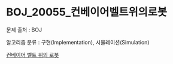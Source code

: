# BOJ_20055_컨베이어벨트위의로봇
문제 출처 : BOJ

알고리즘 분류 : 구현(Implementation), 시뮬레이션(Simulation)

[컨베이어 벨트 위의 로봇](https://www.acmicpc.net/problem/20055)